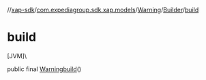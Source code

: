 //[xap-sdk](../../../../index.md)/[com.expediagroup.sdk.xap.models](../../index.md)/[Warning](../index.md)/[Builder](index.md)/[build](build.md)

# build

[JVM]\

public final [Warning](../index.md)[build](build.md)()
